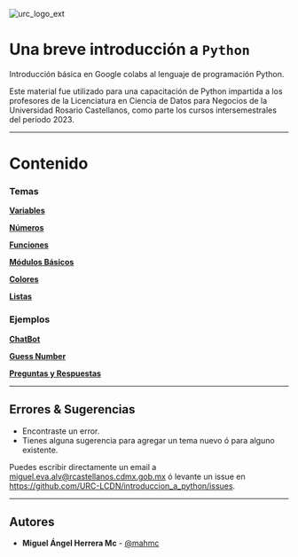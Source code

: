 ![urc_logo_ext](https://github.com/URC-LCDN/calculo_con_python/assets/28746720/776b5280-352f-42af-b356-16b02c5e21fc)

# Una breve introducción a `Python`
Introducción básica en Google colabs al lenguaje de programación Python. 

Este material fue utilizado para una capacitación de Python impartida a los profesores de la Licenciatura en Ciencia de Datos para Negocios de la Universidad Rosario Castellanos, como parte los cursos intersemestrales del período 2023. 
___

# Contenido

### Temas 
**[Variables](https://github.com/URC-LCDN/introduccion_a_python/blob/main/Vars.ipynb)**

**[Números](https://github.com/URC-LCDN/introduccion_a_python/blob/main/Intro_a_Python_y_numeros.ipynb)**

**[Funciones](https://github.com/URC-LCDN/introduccion_a_python/blob/main/Funciones.ipynb)**

**[Módulos Básicos](https://github.com/URC-LCDN/introduccion_a_python/blob/main/Modulos.ipynb)**

**[Colores](https://github.com/URC-LCDN/introduccion_a_python/blob/main/Colores.ipynb)**

**[Listas](https://github.com/URC-LCDN/introduccion_a_python/blob/main/Listas.ipynb)** 


### Ejemplos

**[ChatBot](https://github.com/URC-LCDN/introduccion_a_python/blob/main/ChatBot.ipynb)**

**[Guess Number](https://github.com/URC-LCDN/introduccion_a_python/blob/main/GuessNumber.ipynb)**

**[Preguntas y Respuestas](https://github.com/URC-LCDN/introduccion_a_python/blob/main/PreguntasYrespuestas.ipynb)**

___

## Errores & Sugerencias
 * Encontraste un error.
 * Tienes alguna sugerencia para agregar un tema nuevo ó para alguno existente.

Puedes escribir directamente un email a [miguel.eva.alv@rcastellanos.cdmx.gob.mx](mailto:miguel.eva.alv@rcastellanos.cdmx.gob.mx) ó levante un issue en https://github.com/URC-LCDN/introduccion_a_python/issues.
___

## Autores

 * **Miguel Ángel Herrera Mc** - [@mahmc](https://github.com/mahmc)
